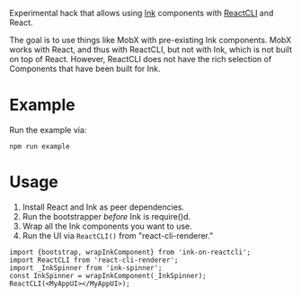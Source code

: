 Experimental hack that allows using [Ink](https://github.com/vadimdemedes/ink)
components with [ReactCLI](https://github.com/mgrip/react-cli) and React.

The goal is to use things like MobX with pre-existing Ink components.  MobX
works with React, and thus with ReactCLI, but not with Ink, which is not built
on top of React.  However, ReactCLI does not have the rich selection of
Components that have been built for Ink.

# Example

Run the example via:

```
npm run example
```

# Usage

1. Install React and Ink as peer dependencies.
2. Run the bootstrapper *before* Ink is require()d.
3. Wrap all the Ink components you want to use.
4. Run the UI via `ReactCLI()` from "react-cli-renderer."

```
import {bootstrap, wrapInkComponent} from 'ink-on-reactcli';
import ReactCLI from 'react-cli-renderer';
import _InkSpinner from 'ink-spinner';
const InkSpinner = wrapInkComponent(_InkSpinner);
ReactCLI(<MyAppUI></MyAppUI>);
```
